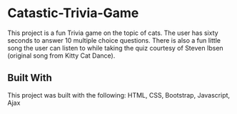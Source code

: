 # Catastic-Trivia-Game
This project is a fun Trivia game on the topic of cats. The user has sixty seconds to answer 10 multiple choice questions. There is also a fun little song the user can listen to while taking the quiz courtesy of Steven Ibsen (original song from Kitty Cat Dance). 

## Built With
This project was built with the following: HTML, CSS, Bootstrap, Javascript, Ajax
